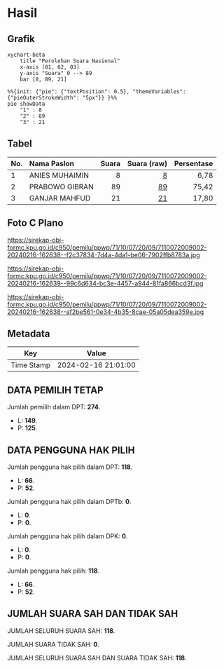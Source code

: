 # Hasil

## Grafik

```mermaid
xychart-beta
    title "Perolehan Suara Nasional"
    x-axis [01, 02, 03]
    y-axis "Suara" 0 --> 89
    bar [8, 89, 21]
```

```mermaid
%%{init: {"pie": {"textPosition": 0.5}, "themeVariables": {"pieOuterStrokeWidth": "5px"}} }%%
pie showData
    "1" : 8
    "2" : 89
    "3" : 21
```

## Tabel

| No. | Nama Paslon    | Suara | Suara (raw) | Persentase |
|:--- |:-------------- | -----:| -----------:| ----------:|
| 1   | ANIES MUHAIMIN | 8     | [8][p-1]    | 6,78       |
| 2   | PRABOWO GIBRAN | 89    | [89][p-2]   | 75,42      |
| 3   | GANJAR MAHFUD  | 21    | [21][p-3]   | 17,80      |


[p-1]: https://github.com/gigit-pemilu/pemilu-2024/blob/main/pilpres/hitung-suara/sub/71-sulawesi-utara/sub/10-bolaang-mongondow-timur/sub/07-mooat/sub/2009-kokapoi/sub/002-tps/sub/paslon-1.txt
[p-2]: https://github.com/gigit-pemilu/pemilu-2024/blob/main/pilpres/hitung-suara/sub/71-sulawesi-utara/sub/10-bolaang-mongondow-timur/sub/07-mooat/sub/2009-kokapoi/sub/002-tps/sub/paslon-2.txt
[p-3]: https://github.com/gigit-pemilu/pemilu-2024/blob/main/pilpres/hitung-suara/sub/71-sulawesi-utara/sub/10-bolaang-mongondow-timur/sub/07-mooat/sub/2009-kokapoi/sub/002-tps/sub/paslon-3.txt

## Foto C Plano

https://sirekap-obj-formc.kpu.go.id/c950/pemilu/ppwp/71/10/07/20/09/7110072009002-20240216-162638--f2c37834-7d4a-4da1-be06-7902ffb8783a.jpg

https://sirekap-obj-formc.kpu.go.id/c950/pemilu/ppwp/71/10/07/20/09/7110072009002-20240216-162639--99c6d634-bc3e-4457-a944-81fa866bcd3f.jpg

https://sirekap-obj-formc.kpu.go.id/c950/pemilu/ppwp/71/10/07/20/09/7110072009002-20240216-162638--af2be561-0e34-4b35-8cae-05a05dea359e.jpg


## Metadata

| Key        | Value               |
| ---------- | ------------------- |
| Time Stamp | 2024-02-16 21:01:00 |


## DATA PEMILIH TETAP

Jumlah pemilih dalam DPT: **274**.
 * L: **149**.
 * P: **125**.

## DATA PENGGUNA HAK PILIH

Jumlah pengguna hak pilih dalam DPT: **118**.
 * L: **66**.
 * P: **52**.

Jumlah pengguna hak pilih dalam DPTb: **0**.
 * L: **0**.
 * P: **0**.

Jumlah pengguna hak pilih dalam DPK: **0**.
 * L: **0**.
 * P: **0**.

Jumlah pengguna hak pilih: **118**.
 * L: **66**.
 * P: **52**.

## JUMLAH SUARA SAH DAN TIDAK SAH

JUMLAH SELURUH SUARA SAH: **118**.

JUMLAH SUARA TIDAK SAH: **0**.

JUMLAH SELURUH SUARA SAH DAN SUARA TIDAK SAH: **118**.


